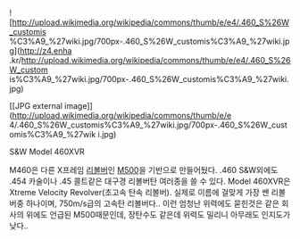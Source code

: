 ![http://upload.wikimedia.org/wikipedia/commons/thumb/e/e4/.460_S%26W_customis
%C3%A9_%27wiki.jpg/700px-.460_S%26W_customis%C3%A9_%27wiki.jpg](http://z4.enha
.kr/http://upload.wikimedia.org/wikipedia/commons/thumb/e/e4/.460_S%26W_custom
is%C3%A9_%27wiki.jpg/700px-.460_S%26W_customis%C3%A9_%27wiki.jpg)

[[JPG external image]](http://upload.wikimedia.org/wikipedia/commons/thumb/e/e
4/.460_S%26W_customis%C3%A9_%27wiki.jpg/700px-.460_S%26W_customis%C3%A9_%27wik
i.jpg)

  
S&W Model 460XVR

M460은 다른 X프레임 [리볼버](%EB%A6%AC%EB%B3%BC%EB%B2%84.md)인 [M500](M500.md)을
기반으로 만들어뒀다. .460 S&W외에도 .454 카술이나 .45 콜트같은 대구경 리볼버탄 여러종을 쓸 수 있다. Model 460XVR은
Xtreme Velocity Revolver(초고속 탄속 리볼버). 실제로 이름에 걸맞게 가장 쌘 리볼버중 하나이며, 750m/s급의 고속탄
리볼버다.. 이런 엄청난 위력에도 묻힌것은 같은 회사의 위에도 언급된 M500때문인데, 장탄수도 같은데 위력도 밀리니 아무래도 인지도가
낮다..

